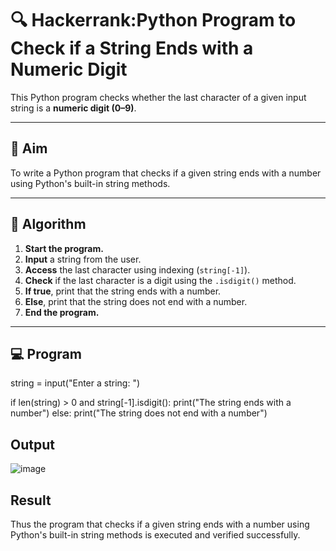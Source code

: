 # 🔍 Hackerrank:Python Program to Check if a String Ends with a Numeric Digit

This Python program checks whether the last character of a given input string is a **numeric digit (0–9)**.

---

## 🎯 Aim

To write a Python program that checks if a given string ends with a number using Python's built-in string methods.

---

## 🧠 Algorithm

1. **Start the program.**
2. **Input** a string from the user.
3. **Access** the last character using indexing (`string[-1]`).
4. **Check** if the last character is a digit using the `.isdigit()` method.
5. **If true**, print that the string ends with a number.
6. **Else**, print that the string does not end with a number.
7. **End the program.**

---

## 💻  Program
string = input("Enter a string: ")

if len(string) > 0 and string[-1].isdigit():
    print("The string ends with a number")
else:
    print("The string does not end with a number")
## Output
![image](https://github.com/user-attachments/assets/f6f9f40c-b0a0-490c-b44a-17218a56dd70)

## Result
Thus the program that checks if a given string ends with a number using Python's built-in string methods is executed and verified successfully.
